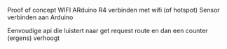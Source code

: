Proof of concept
WIFI ARduino R4 verbinden met wifi (of hotspot)
Sensor verbinden aan Arduino

Eenvoudige api die luistert naar get request route en dan een counter (ergens) verhoogt
